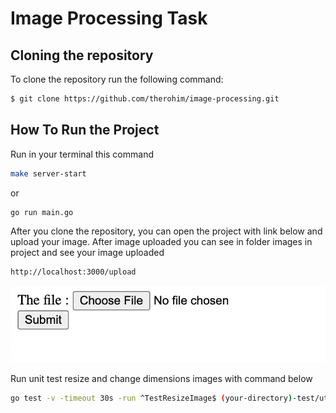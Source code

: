 # Image Processing Task

## Cloning the repository
To clone the repository run the following command:
```bash
$ git clone https://github.com/therohim/image-processing.git
```
 
 ## How To Run the Project
 Run in your terminal this command
 ```bash
 make server-start
 ```
 or 
 ```bash
 go run main.go
 ```
 After you clone the repository, you can open the project with link below and upload your image. After image uploaded you can see in folder images in project and see your image uploaded
 ```bash
 http://localhost:3000/upload
 ```
 ![plot](./git/image1.png)
 
 Run unit test resize and change dimensions images with command below
 ```bash
 go test -v -timeout 30s -run ^TestResizeImage$ (your-directory)-test/utils
 ```
